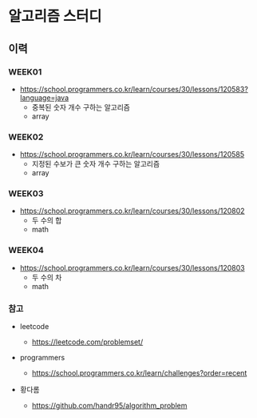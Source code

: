 # 알고리즘 스터디

## 이력

### WEEK01

* https://school.programmers.co.kr/learn/courses/30/lessons/120583?language=java
  * 중복된 숫자 개수 구하는 알고리즘
  * array

### WEEK02

* https://school.programmers.co.kr/learn/courses/30/lessons/120585
  * 지정된 수보가 큰 숫자 개수 구하는 알고리즘
  * array

### WEEK03

* https://school.programmers.co.kr/learn/courses/30/lessons/120802
  * 두 수의 합
  * math

### WEEK04

* https://school.programmers.co.kr/learn/courses/30/lessons/120803
  * 두 수의 차
  * math

### 참고
* leetcode
  * https://leetcode.com/problemset/


* programmers
  * https://school.programmers.co.kr/learn/challenges?order=recent

* 황다롬
  * https://github.com/handr95/algorithm_problem
